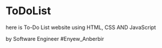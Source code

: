 # ToDoList
here is To-Do List website using HTML, CSS AND JavaScript

by Software Engineer #Enyew_Anberbir
